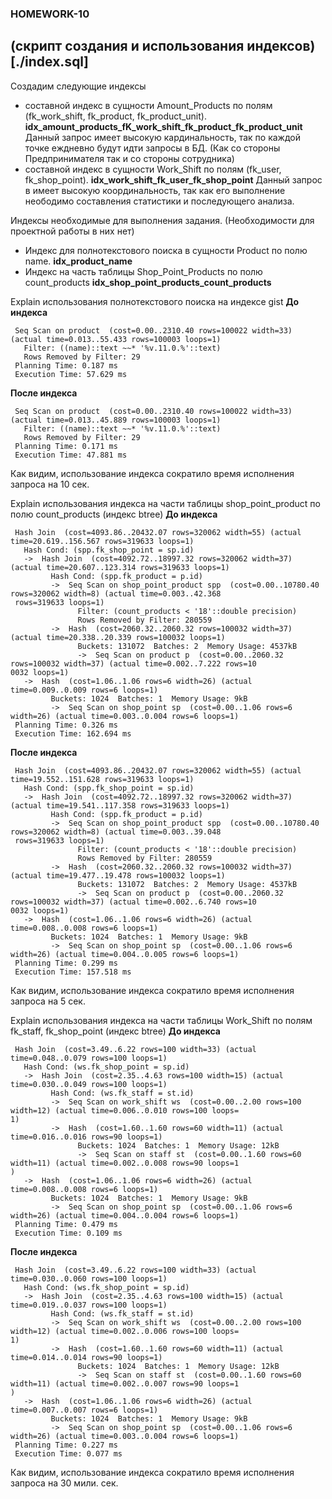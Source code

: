 ### HOMEWORK-10

(скрипт создания и использования индексов)[./index.sql]
- 
Создадим следующие индексы

- составной индекс в сущности Amount_Products по полям (fk_work_shift, fk_product, fk_product_unit). __idx_amount_products_fK_work_shift_fk_product_fk_product_unit__
  Данный запрос имеет высокую кардинальность, так по каждой точке еждневно будут идти запросы в БД. (Как со стороны Предпринимателя так и со стороны сотрудника)
- составной индекс в сущности Work_Shift по полям (fk_user, fk_shop_point). __idx_work_shift_fk_user_fk_shop_point__
  Данный запрос в имеет высокую координальность, так как его выполнение неободимо составления статистики и последующего анализа.


Индексы необходимые для выполнения задания. (Необходимости для проектной работы в них нет)

- Индекс для полнотекстового поиска в сущности Product по полю name. __idx_product_name__
- Индекс на часть таблицы Shop_Point_Products по полю count_products __idx_shop_point_products_count_products__



Explain использования полнотекстового поиска на индексе gist
__До индекса__
```
 Seq Scan on product  (cost=0.00..2310.40 rows=100022 width=33) (actual time=0.013..55.433 rows=100003 loops=1)
   Filter: ((name)::text ~~* '%v.11.0.%'::text)
   Rows Removed by Filter: 29
 Planning Time: 0.187 ms
 Execution Time: 57.629 ms
```

__После индекса__
```
 Seq Scan on product  (cost=0.00..2310.40 rows=100022 width=33) (actual time=0.013..45.889 rows=100003 loops=1)
   Filter: ((name)::text ~~* '%v.11.0.%'::text)
   Rows Removed by Filter: 29
 Planning Time: 0.171 ms
 Execution Time: 47.881 ms
```

Как видим, использование индекса сократило время исполнения запроса на 10 сек.


Explain использования индекса на части таблицы shop_point_product по полю count_products (индекс btree)
__До индекса__
``` 
 Hash Join  (cost=4093.86..20432.07 rows=320062 width=55) (actual time=20.619..156.567 rows=319633 loops=1)
   Hash Cond: (spp.fk_shop_point = sp.id)
   ->  Hash Join  (cost=4092.72..18997.32 rows=320062 width=37) (actual time=20.607..123.314 rows=319633 loops=1)
         Hash Cond: (spp.fk_product = p.id)
         ->  Seq Scan on shop_point_product spp  (cost=0.00..10780.40 rows=320062 width=8) (actual time=0.003..42.368
 rows=319633 loops=1)
               Filter: (count_products < '18'::double precision)
               Rows Removed by Filter: 280559
         ->  Hash  (cost=2060.32..2060.32 rows=100032 width=37) (actual time=20.338..20.339 rows=100032 loops=1)
               Buckets: 131072  Batches: 2  Memory Usage: 4537kB
               ->  Seq Scan on product p  (cost=0.00..2060.32 rows=100032 width=37) (actual time=0.002..7.222 rows=10
0032 loops=1)
   ->  Hash  (cost=1.06..1.06 rows=6 width=26) (actual time=0.009..0.009 rows=6 loops=1)
         Buckets: 1024  Batches: 1  Memory Usage: 9kB
         ->  Seq Scan on shop_point sp  (cost=0.00..1.06 rows=6 width=26) (actual time=0.003..0.004 rows=6 loops=1)
 Planning Time: 0.326 ms
 Execution Time: 162.694 ms
```

__После индекса__
```
 Hash Join  (cost=4093.86..20432.07 rows=320062 width=55) (actual time=19.552..151.628 rows=319633 loops=1)
   Hash Cond: (spp.fk_shop_point = sp.id)
   ->  Hash Join  (cost=4092.72..18997.32 rows=320062 width=37) (actual time=19.541..117.358 rows=319633 loops=1)
         Hash Cond: (spp.fk_product = p.id)
         ->  Seq Scan on shop_point_product spp  (cost=0.00..10780.40 rows=320062 width=8) (actual time=0.003..39.048
 rows=319633 loops=1)
               Filter: (count_products < '18'::double precision)
               Rows Removed by Filter: 280559
         ->  Hash  (cost=2060.32..2060.32 rows=100032 width=37) (actual time=19.477..19.478 rows=100032 loops=1)
               Buckets: 131072  Batches: 2  Memory Usage: 4537kB
               ->  Seq Scan on product p  (cost=0.00..2060.32 rows=100032 width=37) (actual time=0.002..6.740 rows=10
0032 loops=1)
   ->  Hash  (cost=1.06..1.06 rows=6 width=26) (actual time=0.008..0.008 rows=6 loops=1)
         Buckets: 1024  Batches: 1  Memory Usage: 9kB
         ->  Seq Scan on shop_point sp  (cost=0.00..1.06 rows=6 width=26) (actual time=0.004..0.005 rows=6 loops=1)
 Planning Time: 0.299 ms
 Execution Time: 157.518 ms
```

Как видим, использование индекса сократило время исполнения запроса на 5 сек.


Explain использования индекса на части таблицы Work_Shift по полям fk_staff, fk_shop_point (индекс btree)
__До индекса__
``` 
 Hash Join  (cost=3.49..6.22 rows=100 width=33) (actual time=0.048..0.079 rows=100 loops=1)
   Hash Cond: (ws.fk_shop_point = sp.id)
   ->  Hash Join  (cost=2.35..4.63 rows=100 width=15) (actual time=0.030..0.049 rows=100 loops=1)
         Hash Cond: (ws.fk_staff = st.id)
         ->  Seq Scan on work_shift ws  (cost=0.00..2.00 rows=100 width=12) (actual time=0.006..0.010 rows=100 loops=
1)
         ->  Hash  (cost=1.60..1.60 rows=60 width=11) (actual time=0.016..0.016 rows=90 loops=1)
               Buckets: 1024  Batches: 1  Memory Usage: 12kB
               ->  Seq Scan on staff st  (cost=0.00..1.60 rows=60 width=11) (actual time=0.002..0.008 rows=90 loops=1
)
   ->  Hash  (cost=1.06..1.06 rows=6 width=26) (actual time=0.008..0.008 rows=6 loops=1)
         Buckets: 1024  Batches: 1  Memory Usage: 9kB
         ->  Seq Scan on shop_point sp  (cost=0.00..1.06 rows=6 width=26) (actual time=0.004..0.004 rows=6 loops=1)
 Planning Time: 0.479 ms
 Execution Time: 0.109 ms
```

__После индекса__
```
 Hash Join  (cost=3.49..6.22 rows=100 width=33) (actual time=0.030..0.060 rows=100 loops=1)
   Hash Cond: (ws.fk_shop_point = sp.id)
   ->  Hash Join  (cost=2.35..4.63 rows=100 width=15) (actual time=0.019..0.037 rows=100 loops=1)
         Hash Cond: (ws.fk_staff = st.id)
         ->  Seq Scan on work_shift ws  (cost=0.00..2.00 rows=100 width=12) (actual time=0.002..0.006 rows=100 loops=
1)
         ->  Hash  (cost=1.60..1.60 rows=60 width=11) (actual time=0.014..0.014 rows=90 loops=1)
               Buckets: 1024  Batches: 1  Memory Usage: 12kB
               ->  Seq Scan on staff st  (cost=0.00..1.60 rows=60 width=11) (actual time=0.002..0.007 rows=90 loops=1
)
   ->  Hash  (cost=1.06..1.06 rows=6 width=26) (actual time=0.007..0.007 rows=6 loops=1)
         Buckets: 1024  Batches: 1  Memory Usage: 9kB
         ->  Seq Scan on shop_point sp  (cost=0.00..1.06 rows=6 width=26) (actual time=0.003..0.004 rows=6 loops=1)
 Planning Time: 0.227 ms
 Execution Time: 0.077 ms
```

Как видим, использование индекса сократило время исполнения запроса на 30 мили. сек.